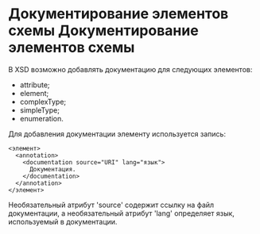Документирование элементов схемы
Документирование элементов схемы
================================

В XSD возможно добавлять документацию для следующих элементов:
* attribute;
* element;
* complexType;
* simpleType;
* enumeration.

Для добавления документации элементу используется запись:

    <элемент>
      <annotation>
        <documentation source="URI" lang="язык">
          Документация.
        </documentation>
      </annotation>
    </элемент>

Необязательный атрибут 'source' содержит ссылку на файл документации, а необязательный атрибут 'lang' определяет язык, используемый в документации.
